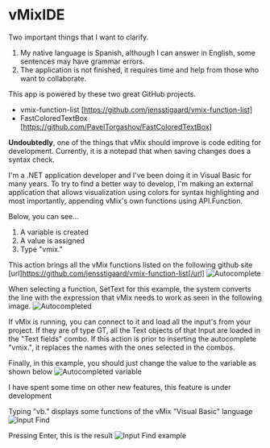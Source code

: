 # vMixIDE

Two important things that I want to clarify.

1. My native language is Spanish, although I can answer in English, some sentences may have grammar errors.
2. The application is not finished, it requires time and help from those who want to collaborate.

This app is powered by these two great GitHub projects.

* vmix-function-list [https://github.com/jensstigaard/vmix-function-list]
* FastColoredTextBox [https://github.com/PavelTorgashov/FastColoredTextBox]

**Undoubtedly**, one of the things that vMix should improve is code editing for development. Currently, it is a notepad that when saving changes does a syntax check.

I'm a .NET application developer and I've been doing it in Visual Basic for many years. To try to find a better way to develop, I'm making an external application that allows visualization using colors for syntax highlighting and most importantly, appending vMix's own functions using API.Function.

Below, you can see...

1. A variable is created
2. A value is assigned
3. Type "vmix."

This action brings all the vMix functions listed on the following github site [url]https://github.com/jensstigaard/vmix-function-list[/url]
![Autocomplete](https://user-images.githubusercontent.com/897014/211828175-d6629bf6-12a0-445d-80ed-e30a282fd4d4.png)

When selecting a function, SetText for this example, the system converts the line with the expression that vMix needs to work as seen in the following image.
![Autocompleted](https://user-images.githubusercontent.com/897014/211828415-add6250a-d2ce-4247-9466-e4e915a6e959.png)

If vMix is running, you can connect to it and load all the input's from your project. If they are of type GT, all the Text objects of that Input are loaded in the "Text fields" combo. If this action is prior to inserting the autocomplete "vmix.", it replaces the names with the ones selected in the combos.

Finally, in this example, you should just change the value to the variable as shown below
![Autocompleted variable](https://user-images.githubusercontent.com/897014/211828732-33acb6fd-4423-4adf-a5e4-d0e818459d85.png)

I have spent some time on other new features, this feature is under development

Typing "vb." displays some functions of the vMix "Visual Basic" language
![Input Find](https://user-images.githubusercontent.com/897014/211827937-7bf3859b-4e23-4d21-950a-6d5a7e7cf020.png)

Pressing Enter, this is the result
![Input Find example](https://user-images.githubusercontent.com/897014/211829201-344e3b42-969c-4bb0-ad4a-f028b09ee5a1.png)

